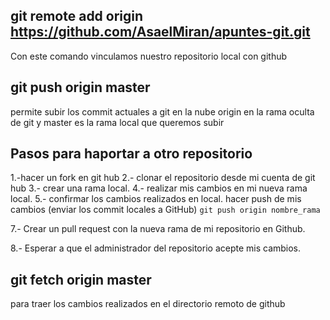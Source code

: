 ## git remote add origin https://github.com/AsaelMiran/apuntes-git.git

Con este comando vinculamos nuestro repositorio local con github

## git push origin master

permite subir los commit actuales a git en la nube  origin en la rama oculta de git y master es la rama local que queremos subir

## Pasos para haportar a otro repositorio
1.-hacer un fork en git hub
2.- clonar el repositorio desde mi cuenta de git hub
3.- crear una rama local.
4.- realizar mis cambios en mi nueva rama local.
5.- confirmar los cambios realizados en local.
hacer push de mis cambios (enviar los commit locales a GitHub) `git push origin nombre_rama`

7.- Crear un pull request con la nueva rama de mi repositorio en Github.

8.- Esperar a que el administrador del repositorio acepte mis cambios.

## git fetch origin master
para traer los cambios realizados en el directorio remoto de github

